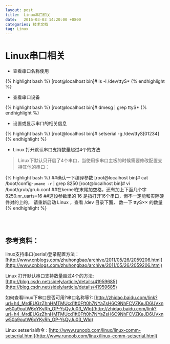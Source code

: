 ```yaml
---
layout: post
title:  Linux串口相关
date:   2016-03-03 14:20:00 +0800
categories: 技术文档
tag: Linux
---
```


Linux串口相关
==============================

* 查看串口名称使用

{% highlight bash %}
[root@localhost bin]# ls -l /dev/ttyS*
{% endhighlight %}

* 查看串口设备

{% highlight bash %}
[root@localhost bin]# dmesg | grep ttyS*
{% endhighlight %}

* 设置或显示串口的相关信息

{% highlight bash %}
[root@localhost bin]# setserial -g /dev/ttyS[01234]
{% endhighlight %}

* Linux 打开默认串口支持数量超过4个的方法

> Linux下默认只开启了4个串口，当使用多串口主板的时候需要修改配置支持其他的串口：

{% highlight bash %}
##确认一下编译参数
[root@localhost bin]# cat /boot/config-`uname -r` | grep 8250
[root@localhost bin]# vi /boot/grub/grub.conf 
##在kernel在末尾加空格，还有加上下面几个字8250.nr_uarts=16 
##这段参数里的 16 是指打开16个串口，但不一定能和实际硬件对的上的， 请重新启动 Linux ，查看 /dev 目录下面， 数一下 ttyS×× 的数量
{% endhighlight %}


<br />
<br />

参考资料：
-------------------------------------

linux支持串口(serial)登录配置方法：[http://www.cnblogs.com/zhuhongbao/archive/2011/05/26/2059206.html](http://www.cnblogs.com/zhuhongbao/archive/2011/05/26/2059206.html)

Linux 打开默认串口支持数量超过4个的方法: [http://blog.csdn.net/sidely/article/details/41959685](http://blog.csdn.net/sidely/article/details/41959685)

如何查看linux下串口是否可用?串口名称等?: [http://zhidao.baidu.com/link?url=h4_MrdEUGzZhnHMTMUcd1ft0Fft0h7NYaZsH6C9NhFCVZKeJD6UVxnw50a9outW6oYKyRh_OP-YsQyJu03_Wlq](http://zhidao.baidu.com/link?url=h4_MrdEUGzZhnHMTMUcd1ft0Fft0h7NYaZsH6C9NhFCVZKeJD6UVxnw50a9outW6oYKyRh_OP-YsQyJu03_Wlq)

Linux setserial命令 : [http://www.runoob.com/linux/linux-comm-setserial.html](http://www.runoob.com/linux/linux-comm-setserial.html)
<br />
<br />